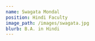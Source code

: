 ```yaml
---
name: Swagata Mondal
position: Hindi Faculty
image_path: /images/swagata.jpg
blurb: B.A. in Hindi
---
```

